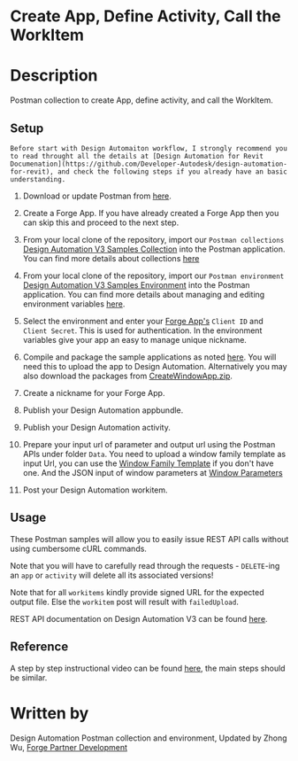 # Create App, Define Activity, Call the WorkItem


# Description
Postman collection to create App, define activity, and call the WorkItem. 

## Setup
`Before start with Design Automaiton workflow, I strongly recommend you to read throught all the details at [Design Automation for Revit Documenation](https://github.com/Developer-Autodesk/design-automation-for-revit), and check the following steps if you already have an basic understanding.`

1. Download or update Postman from [here](https://www.getpostman.com/apps).

2. Create a Forge App. If you have already created a Forge App then you can skip this and proceed to the next step. 

3. From your local clone of the repository, import our `Postman collections` [Design Automation V3 Samples Collection](Design_Automation_V3_Samples.postman_collection.json) into the Postman application.  You can find more details about collections [here](https://www.getpostman.com/docs/v6/postman/collections/intro_to_collections)

4. From your local clone of the repository, import our `Postman environment` [Design Automation V3 Samples Environment](Design_Automation_V3_Samples.postman_environment.json) into the Postman application. You can find more details about managing and editing environment variables [here](https://www.getpostman.com/docs/v6/postman/environments_and_globals/manage_environments). 

5. Select the environment and enter your [Forge App's](https://developer.autodesk.com/myapps) `Client ID` and `Client Secret`. This is used for authentication. In the environment variables give your app an easy to manage unique nickname.

6. Compile and package the sample applications as noted [here](https://github.com/Developer-Autodesk/design-automation-for-revit/blob/master/Docs/AppBundle.md). You will need this to upload the app to Design Automation. Alternatively you may also download the packages from [CreateWindowApp.zip](../PlugIn/CreateWindowApp.zip).

7. Create a nickname for your Forge App.

8. Publish your Design Automation appbundle.

9. Publish your Design Automation activity.

10. Prepare your input url of parameter and output url using the Postman APIs under folder `Data`. You need to upload a window family template as input Url, you can use the [Window Family Template](../WindowFamily.rft) if you don't have one. And the JSON input of window parameters at [Window Parameters](../WindowParams.json)

11. Post your Design Automation workitem.


## Usage

These Postman samples will allow you to easily issue REST API calls without using cumbersome cURL commands.

Note that you will have to carefully read through the requests - `DELETE`-ing an `app` or `activity` will delete all its associated versions!

Note that for all `workitems` kindly provide signed URL for the expected output file. Else the `workitem` post will result with `failedUpload`.

REST API documentation on Design Automation V3 can be found [here](http://v3doc.s3-website-us-west-2.amazonaws.com/#/).


## Reference

A step by step instructional video can be found [here](https://s3.amazonaws.com/revitio/documentation/PostmanSamples.mp4), the main steps should be similar.


# Written by
Design Automation Postman collection and environment, Updated by Zhong Wu, [Forge Partner Development](http://forge.autodesk.com)
